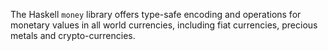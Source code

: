 The Haskell `money` library offers type-safe encoding and operations for
monetary values in all world currencies, including fiat currencies, precious
metals and crypto-currencies.
